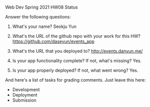 
Web Dev Spring 2021 HW08 Status

Answer the following questions:


1. What's your name?
Seokju Yun 


2. What's the URL of the github repo with your work for this HW?
https://github.com/daseyun/events_app


3. What's the URL that you deployed to?
http://events.danyun.me/


4. Is your app functionality complete? If not, what's missing?
Yes.


5. Is your app properly deployed? If not, what went wrong?
Yes.




And here's a list of tasks for grading comments. Just leave this here:
 - Development
 - Deployment
 - Submission
